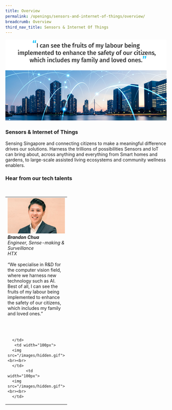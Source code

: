 ```yaml
---
title: Overview
permalink: /openings/sensors-and-internet-of-things/overview/
breadcrumb: Overview
third_nav_title: Sensors & Internet Of Things
---
```

![](/images/hero-sensors-internet-things.png)

### **Sensors & Internet of Things**

Sensing Singapore and connecting citizens to make a meaningful difference drives our solutions. Harness the trillions of possibilities Sensors and IoT can bring about, across anything and everything from Smart homes and gardens, to large-scale assisted living ecosystems and community wellness enablers.

### **Hear from our tech talents**

<table width="300px">
<tbody><br>
      <td width="100px">
      <img src="/images/brandon-chua.png" alt="Brandon Chua" title="Tech Talent" /><br><em><strong>Brandon Chua</strong><br>Engineer, Sense-making & Surveillance<br>HTX
</em><br><br>“We specialise in R&D for the computer vision field, where we harness new technology such as AI. Best of all, I can see the fruits of my labour being implemented to enhance the safety of our citizens, which includes my family and loved ones.”<br><br>  
      <br><br>
      
      </td>
       <td width="100px">
      <img src="/images/hidden.gif"><br><br>
      </td>
			<td width="100px">
      <img src="/images/hidden.gif"><br><br>
      </td>
  </tbody>
</table>